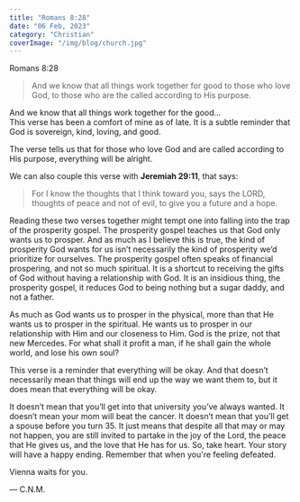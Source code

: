```yaml
---
title: "Romans 8:28"
date: "06 Feb, 2023"
category: "Christian"
coverImage: "/img/blog/church.jpg"
---
```


Romans 8:28

> And we know that all things work together for good to those who love God, to those who are the called according to His purpose.

And we know that all things work together for the good…  
This verse has been a comfort of mine as of late. It is a subtle reminder that God is sovereign, kind, loving, and good.

The verse tells us that for those who love God and are called according to His purpose, everything will be alright.

We can also couple this verse with **Jeremiah 29:11**, that says:

> For I know the thoughts that I think toward you, says the LORD, thoughts of peace and not of evil, to give you a future and a hope.

Reading these two verses together might tempt one into falling into the trap of the prosperity gospel. The prosperity gospel teaches us that God only wants us to prosper. And as much as I believe this is true, the kind of prosperity God wants for us isn’t necessarily the kind of prosperity we’d prioritize for ourselves. The prosperity gospel often speaks of financial prospering, and not so much spiritual. It is a shortcut to receiving the gifts of God without having a relationship with God. It is an insidious thing, the prosperity gospel, it reduces God to being nothing but a sugar daddy, and not a father.

As much as God wants us to prosper in the physical, more than that He wants us to prosper in the spiritual. He wants us to prosper in our relationship with Him and our closeness to Him. God is the prize, not that new Mercedes. For what shall it profit a man, if he shall gain the whole world, and lose his own soul?

This verse is a reminder that everything will be okay. And that doesn’t necessarily mean that things will end up the way we want them to, but it does mean that everything will be okay.

It doesn’t mean that you’ll get into that university you’ve always wanted. It doesn’t mean your mom will beat the cancer. It doesn’t mean that you’ll get a spouse before you turn 35. It just means that despite all that may or may not happen, you are still invited to partake in the joy of the Lord, the peace that He gives us, and the love that He has for us. So, take heart. Your story will have a happy ending. Remember that when you're feeling defeated.

Vienna waits for you.

— C.N.M.
